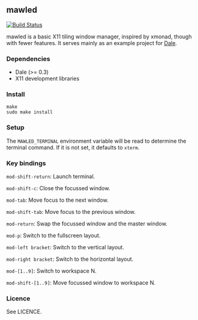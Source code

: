 ## mawled

[![Build Status](https://github.com/tomhrr/mawled/workflows/build/badge.svg?branch=master)](https://github.com/tomhrr/mawled/actions)

mawled is a basic X11 tiling window manager, inspired by xmonad,
though with fewer features.  It serves mainly as an example project
for [Dale](https://github.com/tomhrr/dale).

### Dependencies

  * Dale (>= 0.3)
  * X11 development libraries

### Install

    make
    sudo make install

### Setup

The `MAWLED_TERMINAL` environment variable will be read to determine
the terminal command.  If it is not set, it defaults to `xterm`.

### Key bindings

`mod-shift-return`: Launch terminal.

`mod-shift-c`: Close the focussed window.

`mod-tab`: Move focus to the next window.

`mod-shift-tab`: Move focus to the previous window.

`mod-return`: Swap the focussed window and the master window.

`mod-p`: Switch to the fullscreen layout.

`mod-left bracket`: Switch to the vertical layout.

`mod-right bracket`: Switch to the horizontal layout.

`mod-[1..9]`: Switch to workspace N.

`mod-shift-[1..9]`: Move focussed window to workspace N.

### Licence

See LICENCE.
